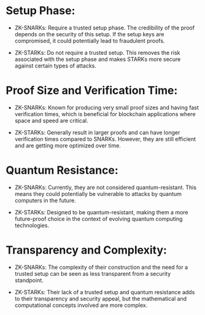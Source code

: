 # Setup Phase:

- ZK-SNARKs: Require a trusted setup phase. The credibility of the proof depends on the security of this setup. If the setup keys are compromised, it could potentially lead to fraudulent proofs.

- ZK-STARKs: Do not require a trusted setup. This removes the risk associated with the setup phase and makes STARKs more secure against certain types of attacks.

# Proof Size and Verification Time:

- ZK-SNARKs: Known for producing very small proof sizes and having fast verification times, which is beneficial for blockchain applications where space and speed are critical.

- ZK-STARKs: Generally result in larger proofs and can have longer verification times compared to SNARKs. However, they are still efficient and are getting more optimized over time.

# Quantum Resistance:

- ZK-SNARKs: Currently, they are not considered quantum-resistant. This means they could potentially be vulnerable to attacks by quantum computers in the future.

- ZK-STARKs: Designed to be quantum-resistant, making them a more future-proof choice in the context of evolving quantum computing technologies.

# Transparency and Complexity:

- ZK-SNARKs: The complexity of their construction and the need for a trusted setup can be seen as less transparent from a security standpoint.

- ZK-STARKs: Their lack of a trusted setup and quantum resistance adds to their transparency and security appeal, but the mathematical and computational concepts involved are more complex.
